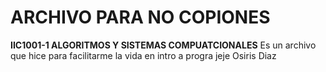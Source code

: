 # ARCHIVO PARA NO COPIONES
**IIC1001-1 ALGORITMOS Y  SISTEMAS COMPUATCIONALES**
Es un archivo que hice para facilitarme la vida en intro a progra jeje
Osiris Diaz
